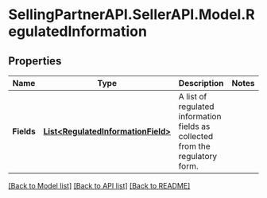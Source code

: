 # SellingPartnerAPI.SellerAPI.Model.RegulatedInformation
## Properties

Name | Type | Description | Notes
------------ | ------------- | ------------- | -------------
**Fields** | [**List&lt;RegulatedInformationField&gt;**](RegulatedInformationField.md) | A list of regulated information fields as collected from the regulatory form. | 

[[Back to Model list]](../README.md#documentation-for-models) [[Back to API list]](../README.md#documentation-for-api-endpoints) [[Back to README]](../README.md)

